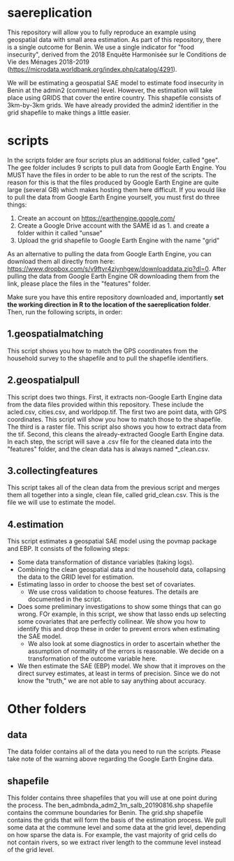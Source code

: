 # saereplication

This repository will allow you to fully reproduce an example using geospatial data with small area estimation. As part of this repository, there is a single outcome for Benin. We use a single indicator for "food insecurity", derived from the 2018 Enquête Harmonisée sur le Conditions de Vie des Ménages 2018-2019 (https://microdata.worldbank.org/index.php/catalog/4291).

We will be estimating a geospatial SAE model to estimate food insecurity in Benin at the admin2 (commune) level. However, the estimation will take place using GRIDS that cover the entire country. This shapefile consists of 3km-by-3km grids. We have already provided the admin2 identifier in the grid shapefile to make things a little easier.

# scripts

In the scripts folder are four scripts plus an additional folder, called "gee". The gee folder includes 9 scripts to pull data from Google Earth Engine. You MUST have the files in order to be able to run the rest of the scripts. The reason for this is that the files produced by Google Earth Engine are quite large (several GB) which makes hosting them here difficult. If you would like to pull the data from Google Earth Engine yourself, you must first do three things:
1. Create an account on https://earthengine.google.com/
2. Create a Google Drive account with the SAME id as 1. and create a folder within it called "unsae"
3. Upload the grid shapefile to Google Earth Engine with the name "grid"

As an alternative to pulling the data from Google Earth Engine, you can download them all directly from here: https://www.dropbox.com/s/v9ftyr4ziynhgew/downloaddata.zip?dl=0. After pulling the data from Google Earth Engine OR downloading them from the link, please place the files in the "features" folder. 

Make sure you have this entire repository downloaded and, importantly **set the working direction in R to the location of the saereplication folder**. Then, run the following scripts, in order:

## 1.geospatialmatching

This script shows you how to match the GPS coordinates from the household survey to the shapefile and to pull the shapefile identifiers.

## 2.geospatialpull

This script does two things. First, it extracts non-Google Earth Engine data from the data files provided within this repository. These include the acled.csv, cities.csv, and worldpop.tif. The first two are point data, with GPS coordinates. This script will show you how to match those to the shapefile. The third is a raster file. This script also shows you how to extract data from the tif. Second, this cleans the already-extracted Google Earth Engine data. In each step, the script will save a .csv file for the cleaned data into the "features" folder, and the clean data has is always named *_clean.csv.

## 3.collectingfeatures

This script takes all of the clean data from the previous script and merges them all together into a single, clean file, called grid_clean.csv. This is the file we will use to estimate the model.

## 4.estimation

This script estimates a geospatial SAE model using the povmap package and EBP. It consists of the following steps:
- Some data transformation of distance variables (taking logs).
- Combining the clean geospatial data and the household data, collapsing the data to the GRID level for estimation.
- Estimating lasso in order to choose the best set of covariates.
  - We use cross validation to choose features. The details are documented in the script.
- Does some preliminary investigations to show some things that can go wrong. FOr example, in this script, we show that lasso ends up selecting some covariates that are perfectly collinear. We show you how to identify this and drop these in order to prevent errors when estimating the SAE model.
  - We also look at some diagnostics in order to ascertain whether the assumption of normality of the errors is reasonable. We decide on a transformation of the outcome variable here.
- We then estimate the SAE (EBP) model. We show that it improves on the direct survey estimates, at least in terms of precision. Since we do not know the "truth," we are not able to say anything about accuracy. 


# Other folders

## data

The data folder contains all of the data you need to run the scripts. Please take note of the warning above regarding the Google Earth Engine data.

## shapefile

This folder contains three shapefiles that you will use at one point during the process. The ben_admbnda_adm2_1m_salb_20190816.shp shapefile contains the commune boundaries for Benin. The grid.shp shapefile contains the grids that will form the basis of the estimation process. We pull some data at the commune level and some data at the grid level, depending on how sparse the data is. For example, the vast majority of grid cells do not contain rivers, so we extract river length to the commune level instead of the grid level.











